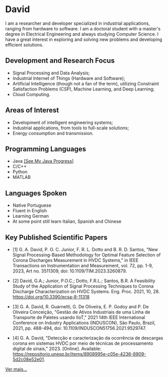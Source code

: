 # David

I am a researcher and developer specialized in industrial applications, ranging from hardware to software. I am a doctoral student with a master's degree in Electrical Engineering and always studying Computer Science. I have a great interest in exploring and solving new problems and developing efficient solutions.


## Development and Research Focus

- Signal Processing and Data Analysis;
- Industrial Internet of Things (Hardware and Software);
- Artificial Intelligence (though not a fan of the term), utilizing Constraint Satisfaction Problems (CSP), Machine Learning, and Deep Learning;
- Cloud Computing.
## Areas of Interest

- Development of intelligent engineering systems;
- Industrial applications, from tools to full-scale solutions;
- Energy consumption and transmission.
## Programming Languages

- Java [[See My Java Progress]](https://github.com/gadavidd/myJavaStudy)
- C/C++
- Python
- MATLAB
## Languages Spoken

- Native Portuguese
- Fluent in English
- Learning German
- At some point still learn Italian, Spanish and Chinese
## Key Published Scientific Papers

- [1] G. A. David, P. O. C. Junior, F. R. L. Dotto and B. R. D. Santos, "New Signal Processing-Based Methodology for Optimal Feature Selection of Corona Discharges Measurement in HVDC Systems," in IEEE Transactions on Instrumentation and Measurement, vol. 72, pp. 1-9, 2023, Art no. 3511309, doi: 10.1109/TIM.2023.3260879.

- [2] David, G.A.; Junior, P.O.C.; Dotto, F.R.L.; Santos, B.R. A Feasibility Study of the Application of Signal Processing Techniques to Corona Discharge Characterization on HVDC Systems. Eng. Proc. 2021, 10, 28. https://doi.org/10.3390/ecsa-8-11318

- [3] G. A. David, R. Guarnetti, G. De Oliveira, E. P. Godoy and P. De Oliveira Conceição, "Gestão de Ativos Industriais de uma Linha de Transporte de Paletes usando IIoT," 2021 14th IEEE International Conference on Industry Applications (INDUSCON), São Paulo, Brazil, 2021, pp. 488-494, doi: 10.1109/INDUSCON51756.2021.9529747.

- [4] G. A. David, "Detecção e caracterização da ocorrência de descargas corona em sistemas HVDC por meio de técnicas de processamento digital de sinais," 2023. [Online]. Available: https://repositorio.unesp.br/items/8908995e-c05e-4236-8909-5d2c08e52e01.

 [Ver mais...](https://orcid.org/0000-0003-2343-4883)
